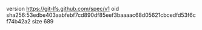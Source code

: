 version https://git-lfs.github.com/spec/v1
oid sha256:53edbe403aabfebf7cd890df85eef3baaaac68d05621cbcedfd53f6cf74b42a2
size 689

